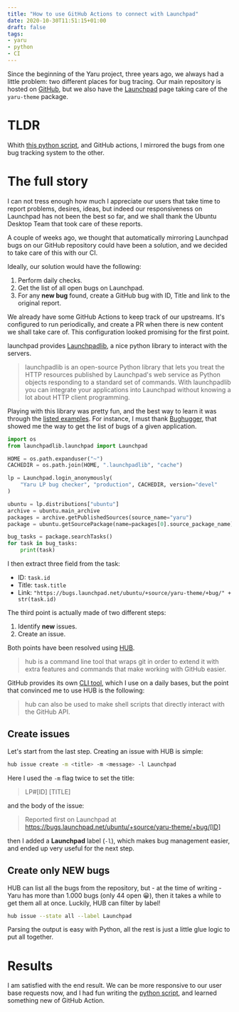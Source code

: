 ```yaml
---
title: "How to use GitHub Actions to connect with Launchpad"
date: 2020-10-30T11:51:15+01:00
draft: false
tags:
- yaru
- python
- CI
---
```


Since the beginning of the Yaru project, three years ago, we always had a little problem: two different places for bug tracing.
Our main repository is hosted on [GitHub](https://github.com/ubuntu/yaru), but we also have the [Launchpad](https://launchpad.net/ubuntu/+source/yaru-theme) page taking care of the `yaru-theme` package.

# TLDR

Whith [this python script](https://github.com/ubuntu/yaru/blob/master/.github/lpbugtracker.py), and GitHub actions, I mirrored the bugs from one bug tracking system to the other.


# The full story

I can not tress enough how much I appreciate our users that take time to report problems, desires, ideas, but indeed our responsiveness on Launchpad has not been the best so far, and we shall thank the Ubuntu Desktop Team that took care of these reports.

A couple of weeks ago, we thought that automatically mirroring Launchpad bugs on our GitHub repository could have been a solution, and we decided to take care of this with our CI.

Ideally, our solution would have the following:

1. Perform daily checks.
2. Get the list of all open bugs on Launchpad.
3. For any **new bug** found, create a GitHub bug with ID, Title and link to the original report.

We already have some GitHub Actions to keep track of our upstreams. It's configured to run periodically, and create a PR when there is new content we shall take care of. This configuration looked promising for the first point.

launchpad provides [Launchpadlib](https://help.launchpad.net/API/launchpadlib), a nice python library to interact with the servers.

> launchpadlib is an open-source Python library that lets you treat the HTTP resources published by Launchpad's web service as Python objects responding to a standard set of commands. With launchpadlib you can integrate your applications into Launchpad without knowing a lot about HTTP client programming.

Playing with this library was pretty fun, and the best way to learn it was through the [listed examples](https://help.launchpad.net/API/Uses). For instance, I must thank [Bughugger](https://launchpad.net/bughugger), that showed me the way to get the list of bugs of a given application.

```py
import os
from launchpadlib.launchpad import Launchpad

HOME = os.path.expanduser("~")
CACHEDIR = os.path.join(HOME, ".launchpadlib", "cache")

lp = Launchpad.login_anonymously(
    "Yaru LP bug checker", "production", CACHEDIR, version="devel"
)

ubuntu = lp.distributions["ubuntu"]
archive = ubuntu.main_archive
packages = archive.getPublishedSources(source_name="yaru")
package = ubuntu.getSourcePackage(name=packages[0].source_package_name)

bug_tasks = package.searchTasks()
for task in bug_tasks:
    print(task)
```

I then extract three field from the task:
- ID: `task.id`
- Title: `task.title`
- Link: `"https://bugs.launchpad.net/ubuntu/+source/yaru-theme/+bug/" + str(task.id)`

The third point is actually made of two different steps:
1. Identify **new** issues.
2. Create an issue.

Both points have been resolved using [HUB](https://github.com/github/hub).

> hub is a command line tool that wraps git in order to extend it with extra features and commands that make working with GitHub easier.

GitHub provides its own [CLI tool](https://cli.github.com/), which I use on a daily bases, but the point that convinced me to use HUB is the following:

> hub can also be used to make shell scripts that directly interact with the GitHub API.

## Create issues

Let's start from the last step. Creating an issue with HUB is simple:

```sh
hub issue create -m <title> -m <message> -l Launchpad
```

Here I used the `-m` flag twice to set the title:

> LP#[ID] [TITLE]

and the body of the issue:

> Reported first on Launchpad at https://bugs.launchpad.net/ubuntu/+source/yaru-theme/+bug/[ID]

then I added a **Launchpad** label (`-l`), which makes bug management easier, and ended up very useful for the next step.

## Create only NEW bugs

HUB can list all the bugs from the repository, but - at the time of writing - Yaru has more than 1.000 bugs (only 44 open 😀), then it takes a while to get them all at once. Luckily, HUB can filter by label!

```sh
hub issue --state all --label Launchpad
```

Parsing the output is easy with Python, all the rest is just a little glue logic to put all together.


# Results

I am satisfied with the end result. We can be more responsive to our user base requests now, and I had fun writing the [python script](https://github.com/ubuntu/yaru/blob/master/.github/lpbugtracker.py), and learned something new of GitHub Action.
